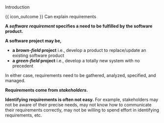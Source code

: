 <span id="title">Introduction</span>

<span id="prereqs"></span>

<span id="outcomes">{{ icon_outcome }} Can explain requirements</span>

<div id="body">

**A _software requirement_ specifies a need to be fulfilled by the software product.**

**A software project may be,**
* **a _brown-field_ project** i.e., develop a product to replace/update an existing software product
* **a _green-field_ project** i.e., develop a totally new system with no precedent

In either case, requirements need to be gathered, analyzed, specified, and managed.

**Requirements come from _stakeholders_.**

<box type="definition" seamless>
<include src="../../common/definitions.md#def-stakeholder" trim />
</box>

**Identifying requirements is often not easy.** For example, stakeholders may not be aware of their precise needs, may not know how to communicate their requirements correctly, may not be willing to spend effort in identifying requirements, etc.

<!-- TODO: add more details -->

</div>

<div id="extras">
</div>
